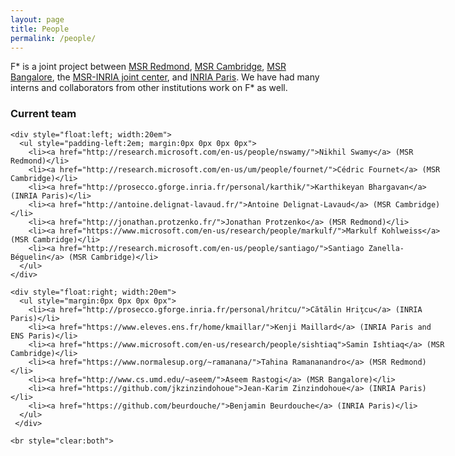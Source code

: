 ```yaml
---
layout: page
title: People
permalink: /people/
---
```


<p>
   F* is a joint project between <a href="http://research.microsoft.com/en-us/labs/redmond/">MSR Redmond</a>, <a href="http://research.microsoft.com/en-us/labs/cambridge/">MSR Cambridge</a>, <a href="http://research.microsoft.com/en-us/labs/india/">MSR Bangalore</a>, the <a href="http://www.msr-inria.fr">MSR-INRIA joint center</a>, and <a href="http://prosecco.gforge.inria.fr/">INRIA Paris</a>.
   We have had many interns and collaborators from other institutions work on F* as well.
  </p>

  <div style="width:50em; margin:0 auto">
    <h3>Current team</h3>

    <div style="float:left; width:20em">
      <ul style="padding-left:2em; margin:0px 0px 0px 0px">
        <li><a href="http://research.microsoft.com/en-us/people/nswamy/">Nikhil Swamy</a> (MSR Redmond)</li>
        <li><a href="http://research.microsoft.com/en-us/um/people/fournet/">Cédric Fournet</a> (MSR Cambridge)</li>
        <li><a href="http://prosecco.gforge.inria.fr/personal/karthik/">Karthikeyan Bhargavan</a> (INRIA Paris)</li>
        <li><a href="http://antoine.delignat-lavaud.fr/">Antoine Delignat-Lavaud</a> (MSR Cambridge)</li>
        <li><a href="http://jonathan.protzenko.fr/">Jonathan Protzenko</a> (MSR Redmond)</li>
        <li><a href="https://www.microsoft.com/en-us/research/people/markulf/">Markulf Kohlweiss</a> (MSR Cambridge)</li>
        <li><a href="http://research.microsoft.com/en-us/people/santiago/">Santiago Zanella-Béguelin</a> (MSR Cambridge)</li>
      </ul>
    </div>

    <div style="float:right; width:20em">
      <ul style="margin:0px 0px 0px 0px">
        <li><a href="http://prosecco.gforge.inria.fr/personal/hritcu/">Cătălin Hriţcu</a> (INRIA Paris)</li>
        <li><a href="https://www.eleves.ens.fr/home/kmaillar/">Kenji Maillard</a> (INRIA Paris and ENS Paris)</li>
        <li><a href="https://www.microsoft.com/en-us/research/people/sishtiaq">Samin Ishtiaq</a> (MSR Cambridge)</li>
        <li><a href="https://www.normalesup.org/~ramanana/">Tahina Ramananandro</a> (MSR Redmond)</li>
        <li><a href="http://www.cs.umd.edu/~aseem/">Aseem Rastogi</a> (MSR Bangalore)</li>
        <li><a href="https://github.com/jkzinzindohoue">Jean-Karim Zinzindohoue</a> (INRIA Paris)</li>
        <li><a href="https://github.com/beurdouche/">Benjamin Beurdouche</a> (INRIA Paris)</li>
      </ul>
     </div>

    <br style="clear:both">

  </div>